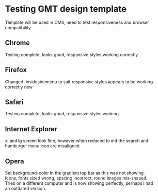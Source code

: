 # Testing GMT design template

Template will be used in CMS, need to test responsiveness and browser compatibility

## Chrome

Testing complete, looks good, responsive styles working correctly

## Firefox

Changed .insidesidemenu to suit responsive styles appears to be working correctly now

## Safari

Testing complete, looks good, responsive styles working

## Internet Explorer

xl and lg screen look fine, however when reduced to md the search and hamburger menu icon are misaligned

## Opera

Set background-color in the gradient top bar as this was not showing.  Icons, fonts sized wrong, spacing incorrect, round images mis-shaped.
Tried on a different computer and is now showing perfectly, perhaps I had an outdated version.



